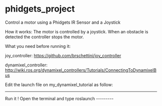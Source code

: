 # phidgets_project
Control a motor using a Phidgets IR Sensor and a Joystick

How it works:
The motor is controlled by a joystick. When an obstacle is detected the controller stops the motor. 

What you need before running it: 

joy_controller: https://github.com/brschettini/joy_controller

dynamixel_controller: http://wiki.ros.org/dynamixel_controllers/Tutorials/ConnectingToDynamixelBus

Edit the launch file on my_dynamixel_tutorial as follow:

----------------------------


Run it !
Open the terminal and type
roslaunch ---------


